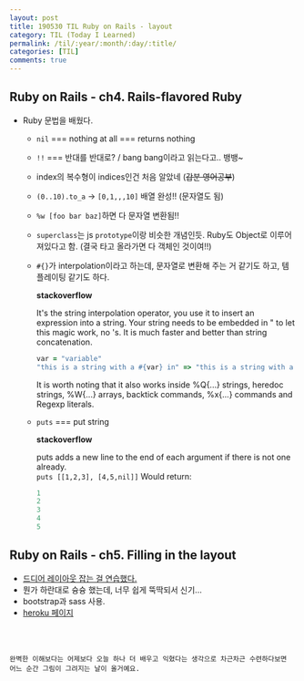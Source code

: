 ```yaml
---
layout: post
title: 190530 TIL Ruby on Rails - layout
category: TIL (Today I Learned)
permalink: /til/:year/:month/:day/:title/
categories: [TIL]
comments: true
---
```


## **Ruby on Rails - ch4. Rails-flavored Ruby**

- Ruby 문법을 배웠다. 
  - `nil` === nothing at all === returns nothing
  - `!!` === 반대를 반대로? / bang bang이라고 읽는다고.. 뱅뱅~
  - index의 복수형이 indices인건 처음 알았네 (~~갑분 영어공부~~)
  - `(0..10).to_a` -> `[0,1,,,10]` 배열 완성!! (문자열도 됨)
  - `%w [foo bar baz]`하면 다 문자열 변환됨!!
  - `superclass`는 js `prototype`이랑 비슷한 개념인듯. Ruby도 Object로 이루어져있다고 함. (결국 타고 올라가면 다 객체인 것이여!!)
  - `#{}`가 interpolation이라고 하는데, 문자열로 변환해 주는 거 같기도 하고, 템플레이팅 같기도 하다. 

    **stackoverflow**

    It's the string interpolation operator, you use it to insert an expression into a string. Your string needs to be embedded in " to let this magic work, no 's. It is much faster and better than string concatenation.
    ```ruby 
    var = "variable"
    "this is a string with a #{var} in" => "this is a string with a variable in"
    ```

    It is worth noting that it also works inside %Q{...} strings, heredoc strings, %W{...} arrays, backtick commands, %x{...} commands and Regexp literals. 
  - `puts` === put string 

    **stackoverflow**

    puts adds a new line to the end of each argument if there is not one already.  
    `puts [[1,2,3], [4,5,nil]]` Would return:
    ```ruby
    1
    2
    3
    4
    5
    ```

## **Ruby on Rails - ch5. Filling in the layout**
- [드디어 레이아웃 잡는 걸 연습했다.](https://www.railstutorial.org/book/filling_in_the_layout)
- 뭔가 하란대로 슝슝 했는데, 너무 쉽게 뚝딱되서 신기... 
- bootstrap과 sass 사용. 
- [heroku 페이지](https://soom-sample-app.herokuapp.com/)

<br/>
<br/>


```
완벽한 이해보다는 어제보다 오늘 하나 더 배우고 익혔다는 생각으로 차근차근 수련하다보면 어느 순간 그림이 그려지는 날이 올거예요.
```
